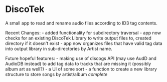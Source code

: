 # DiscoTek
A small app to read and rename audio files according to ID3 tag contents. 

Recent Changes:
    - added functionality for subdirectory traversal
    - app now checks for an existing DiscoTek Library to write output files to, created directory if it doesn't exist
    - app now organizes files that have valid tag data into output library in sub-directories by Artist name.


Future hopeful features:
    - making use of discogs API (may use AudD and AudioDB instead) to add tag data to tracks that are missing it (possibly album art as well?)
    - a UI of some sort
    - a function to create a new library structure to store songs by artist/album *complete*
    
